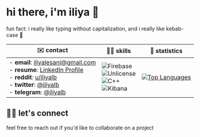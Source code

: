 # hi there, i'm iliya 👋

fun fact: i really like typing without capitalization, and i really like kebab-case 🍢

| ✉️ contact | 🥷🏻 skills | 🚀 statistics |
|------------|------------|---------------|
| - **email**: [iliyalesani@gmail.com](mailto:iliyalesani@gmail.com) <br> - **resume**: [LinkedIn Profile](https://www.linkedin.com/in/iliyalb/) <br> - **reddit**: [u/iliyalb](https://www.reddit.com/user/iliyalb/) <br> - **twitter**: [@iliyalb](https://x.com/iliyalb) <br> - **telegram**: [@iliyalb](https://t.me/iliyalb) | ![Firebase](https://img.shields.io/badge/Firebase-DD2C00?style=for-the-badge&logo=firebase&logoColor=black&logoSize=auto) <br> ![Unlicense](https://img.shields.io/badge/Unlicense-%23808080?style=for-the-badge&logo=unlicense&logoColor=black&logoSize=auto) <br> ![C++](https://img.shields.io/badge/%2B%2B-%2300599C?style=for-the-badge&logo=c&logoColor=white&logoSize=auto) <br> ![Kibana](https://img.shields.io/badge/Kibana-%23005571?style=for-the-badge&logo=kibana&logoColor=white&logoSize=auto)| [![Top Languages](https://github-readme-stats.vercel.app/api/top-langs/?username=iliyalb&langs_count=8&layout=compact)](https://github.com/iliyalb/github-readme-stats) |

## 🤝🏻 let's connect

feel free to reach out if you'd like to collaborate on a project
